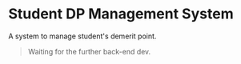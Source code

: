 # Student DP Management System
A system to manage student's demerit point.

> Waiting for the further back-end dev.